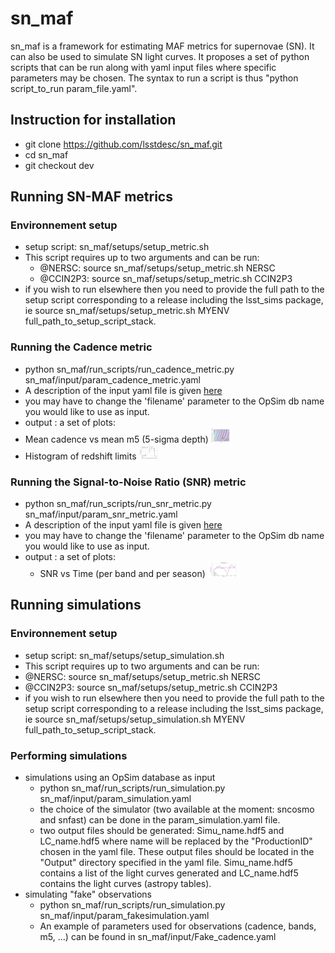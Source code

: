 # sn_maf
sn_maf is a framework for estimating MAF metrics for supernovae (SN). It can also be used to simulate SN light curves. It proposes a set of python scripts that can be run along with yaml input files where specific parameters may be chosen.  The syntax to run a script is thus "python script_to_run param_file.yaml".


## **Instruction for installation**
  - git clone https://github.com/lsstdesc/sn_maf.git
  - cd sn_maf
  - git checkout dev

## **Running SN-MAF metrics**

### Environnement setup
- setup script: sn_maf/setups/setup_metric.sh
- This script requires up to two arguments and can be run:
  - @NERSC: source sn_maf/setups/setup_metric.sh NERSC
  - @CCIN2P3: source sn_maf/setups/setup_metric.sh CCIN2P3
- if you wish to run elsewhere then you need to provide the full path to the setup script corresponding to a release including the lsst_sims package, ie source sn_maf/setups/setup_metric.sh MYENV full_path_to_setup_script_stack.


### Running the Cadence metric
- python sn_maf/run_scripts/run_cadence_metric.py sn_maf/input/param_cadence_metric.yaml
- A description of the input yaml file is given [here](doc/yaml_cadence.md)
- you may have to change the 'filename' parameter to the OpSim db name you would like to use as input.
- output : a set of plots: 
- Mean cadence vs mean m5 (5-sigma depth) <img src="doc/cadence_m5_r.png" height="24">
- Histogram of redshift limits <img src="doc/zlim_r.png" height="24">

### Running the Signal-to-Noise Ratio (SNR) metric
-  python sn_maf/run_scripts/run_snr_metric.py sn_maf/input/param_snr_metric.yaml
- A description of the input yaml file is given [here](doc/yaml_snr.md)
- you may have to change the 'filename' parameter to the OpSim db name you would like to use as input.
- output : a set of plots:
   - SNR vs Time (per band and per season) <img src="doc/snr_z_season_1.png" height="24">

## **Running simulations**

 ### Environnement setup
- setup script: sn_maf/setups/setup_simulation.sh
- This script requires up to two arguments and can be run:
- @NERSC: source sn_maf/setups/setup_metric.sh NERSC
- @CCIN2P3: source sn_maf/setups/setup_metric.sh CCIN2P3
- if you wish to run elsewhere then you need to provide the full path to the setup script corresponding to a release including the lsst_sims package, ie source sn_maf/setups/setup_simulation.sh MYENV full_path_to_setup_script_stack.

### Performing simulations
- simulations using an OpSim database as input 
   - python sn_maf/run_scripts/run_simulation.py sn_maf/input/param_simulation.yaml
   - the choice of the simulator (two available at the moment: sncosmo and snfast) can be done in the param_simulation.yaml file.
   - two output files should be generated: Simu_name.hdf5 and LC_name.hdf5 where name will be replaced by the "ProductionID" chosen in the yaml file. These output files should be located in the "Output" directory specified in the yaml file. Simu_name.hdf5 contains a list of the light curves generated and LC_name.hdf5 contains the light curves (astropy tables).
- simulating "fake" observations 
   - python sn_maf/run_scripts/run_simulation.py sn_maf/input/param_fakesimulation.yaml
   - An example of parameters used for observations (cadence, bands, m5, ...) can be found in  sn_maf/input/Fake_cadence.yaml